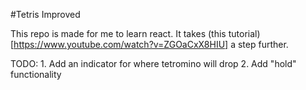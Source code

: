 #Tetris Improved

This repo is made for me to learn react. It takes (this tutorial)[https://www.youtube.com/watch?v=ZGOaCxX8HIU] a step further.

TODO:
    1. Add an indicator for where tetromino will drop
    2. Add "hold" functionality
    